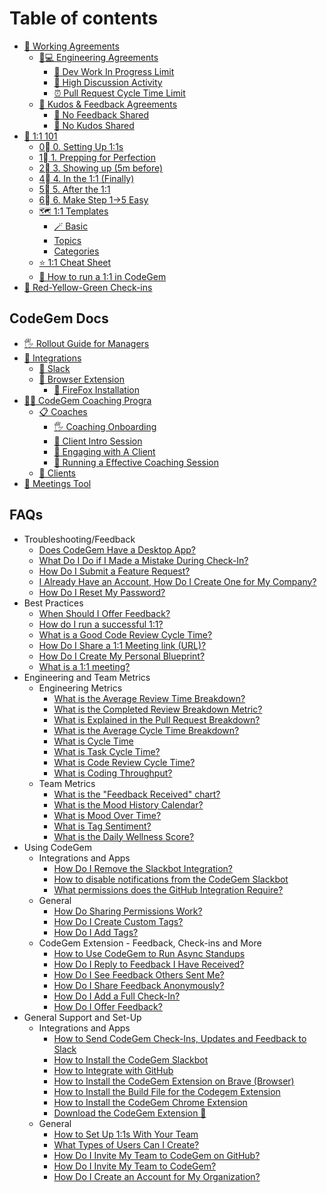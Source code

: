 # Table of contents

* [🤝 Working Agreements](README.md)
  * [👩💻 Engineering Agreements](working-agreements/engineering-agreements/README.md)
    * [🤹 Dev Work In Progress Limit](working-agreements/engineering-agreements/dev-work-in-progress-limit.md)
    * [💬 High Discussion Activity](working-agreements/engineering-agreements/high-discussion-activity.md)
    * [⏰ Pull Request Cycle Time Limit](working-agreements/engineering-agreements/pull-request-cycle-time-limit.md)
  * [🎁 Kudos & Feedback Agreements](working-agreements/kudos-and-feedback-agreements/README.md)
    * [🌱 No Feedback Shared](working-agreements/kudos-and-feedback-agreements/no-feedback-shared.md)
    * [🌟 No Kudos Shared](working-agreements/kudos-and-feedback-agreements/no-kudos-shared.md)
* [💬 1:1 101](1-1-101/README.md)
  * [0⃣ 0. Setting Up 1:1s](1-1-101/0.-setting-up-1-1s.md)
  * [1⃣ 1. Prepping for Perfection](1-1-101/1.-prepping-for-perfection.md)
  * [2⃣ 3. Showing up (5m before)](1-1-101/3.-showing-up-5m-before.md)
  * [4⃣ 4. In the 1:1 (Finally)](1-1-101/4.-in-the-1-1-finally.md)
  * [5⃣ 5. After the 1:1](1-1-101/5.-after-the-1-1.md)
  * [6⃣ 6. Make Step 1->5 Easy](1-1-101/6.-make-step-1-greater-than-5-easy.md)
  * [🗺 1:1 Templates](1-1-101/1-1-templates/README.md)
    * [🪄 Basic](1-1-101/1-1-templates/basic.md)
    * [Topics](1-1-101/1-1-templates/topics.md)
    * [Categories](1-1-101/1-1-templates/categories.md)
  * [⭐ 1:1 Cheat Sheet](1-1-101/1-1-cheat-sheet.md)
  * [💎 How to run a 1:1 in CodeGem](1-1-101/how-to-run-a-1-1-in-codegem.md)
* [🚦 Red-Yellow-Green Check-ins](red-yellow-green-check-ins.md)

## CodeGem Docs

* [🖐 Rollout Guide for Managers](codegem-docs/rollout-guide-for-managers.md)
* [🔌 Integrations](codegem-docs/integrations/README.md)
  * [💬 Slack](codegem-docs/integrations/slack.md)
  * [🧙 Browser Extension](codegem-docs/integrations/browser-extension/README.md)
    * [🦊 FireFox Installation](codegem-docs/integrations/browser-extension/firefox-installation.md)
* [👩🏫 CodeGem Coaching Progra](codegem-docs/codegem-coaching-progra/README.md)
  * [📋 Coaches](codegem-docs/codegem-coaching-progra/coaches/README.md)
    * [🖐 Coaching Onboarding](codegem-docs/codegem-coaching-progra/coaches/coaching-onboarding.md)
    * [🤝 Client Intro Session](codegem-docs/codegem-coaching-progra/coaches/client-intro-session.md)
    * [🤝 Engaging with A Client](codegem-docs/codegem-coaching-progra/coaches/engaging-with-a-client.md)
    * [🤝 Running a Effective Coaching Session](codegem-docs/codegem-coaching-progra/coaches/running-a-effective-coaching-session.md)
  * [💎 Clients](codegem-docs/codegem-coaching-progra/clients.md)
* [📅 Meetings Tool](codegem-docs/meetings-tool.md)

## FAQs

* Troubleshooting/Feedback
  * [Does CodeGem Have a Desktop App?](Troubleshooting/Feedback/6520175-does-codegem-have-a-desktop-app.html.md)
  * [What Do I Do if I Made a Mistake During Check-In?](Troubleshooting/Feedback/6210474-what-do-i-do-if-i-made-a-mistake-during-check-in.html.md)
  * [How Do I Submit a Feature Request?](Troubleshooting/Feedback/6207120-how-do-i-submit-a-feature-request.html.md)
  * [I Already Have an Account, How Do I Create One for My Company?](Troubleshooting/Feedback/6246682-i-already-have-an-account-how-do-i-create-one-for-my-company.html.md)
  * [How Do I Reset My Password?](Troubleshooting/Feedback/6207962-how-do-i-reset-my-password.html.md)
* Best Practices
  * [When Should I Offer Feedback?](Best-Practices/6203009-when-should-i-offer-feedback.html.md)
  * [How do I run a successful 1:1?](Best-Practices/6203629-how-do-i-run-a-successful-1-1.html.md)
  * [What is a Good Code Review Cycle Time?](Best-Practices/6203618-what-is-a-good-code-review-cycle-time.html.md)
  * [How Do I Share a 1:1 Meeting link (URL)?](Best-Practices/6570824-how-do-i-share-a-1-1-meeting-link-url.html.md)
  * [How Do I Create My Personal Blueprint?](Best-Practices/6319030-how-do-i-create-my-personal-blueprint.html.md)
  * [What is a 1:1 meeting?](Best-Practices/6206150-what-is-a-1-1-meeting.html.md)
* Engineering and Team Metrics
  * Engineering Metrics
    * [What is the Average Review Time Breakdown?](Engineering-and-Team-Metrics/Engineering-Metrics/6263076-what-is-the-average-review-time-breakdown.html.md)
    * [What is the Completed Review Breakdown Metric?](Engineering-and-Team-Metrics/Engineering-Metrics/6260342-what-is-the-completed-review-breakdown-metric.html.md)
    * [What is Explained in the Pull Request Breakdown?](Engineering-and-Team-Metrics/Engineering-Metrics/6260111-what-is-explained-in-the-pull-request-breakdown.html.md)
    * [What is the Average Cycle Time Breakdown?](Engineering-and-Team-Metrics/Engineering-Metrics/6260206-what-is-the-average-cycle-time-breakdown.html.md)
    * [What is Cycle Time](Engineering-and-Team-Metrics/Engineering-Metrics/6260175-what-is-cycle-time.html.md)
    * [What is Task Cycle Time?](Engineering-and-Team-Metrics/Engineering-Metrics/6210299-what-is-task-cycle-time.html.md)
    * [What is Code Review Cycle Time?](Engineering-and-Team-Metrics/Engineering-Metrics/6203592-what-is-code-review-cycle-time.html.md)
    * [What is Coding Throughput?](Engineering-and-Team-Metrics/Engineering-Metrics/6203201-what-is-coding-throughput.html.md)
  * Team Metrics
    * [What is the "Feedback Received" chart?](Engineering-and-Team-Metrics/Team-Metrics/6255470-what-is-the-feedback-received-chart.html.md)
    * [What is the Mood History Calendar?](Engineering-and-Team-Metrics/Team-Metrics/6222549-what-is-the-mood-history-calendar.html.md)
    * [What is Mood Over Time?](Engineering-and-Team-Metrics/Team-Metrics/6250293-what-is-mood-over-time.html.md)
    * [What is Tag Sentiment?](Engineering-and-Team-Metrics/Team-Metrics/6207254-what-is-tag-sentiment.html.md)
    * [What is the Daily Wellness Score?](Engineering-and-Team-Metrics/Team-Metrics/6203437-what-is-the-daily-wellness-score.html.md)
* Using CodeGem
  * Integrations and Apps
    * [How Do I Remove the Slackbot Integration?](Using-CodeGem/Integrations-and-Apps/6753480-how-do-i-remove-the-slackbot-integration.html.md)
    * [How to disable notifications from the CodeGem Slackbot](Using-CodeGem/Integrations-and-Apps/6770435-how-to-disable-notifications-from-the-codegem-slackbot.html.md)
    * [What permissions does the GitHub Integration Require?](Using-CodeGem/Integrations-and-Apps/6311329-what-permissions-does-the-github-integration-require.html.md)
  * General
    * [How Do Sharing Permissions Work?](Using-CodeGem/General/6207454-how-do-sharing-permissions-work.html.md)
    * [How Do I Create Custom Tags?](Using-CodeGem/General/6255691-how-do-i-create-custom-tags.html.md)
    * [How Do I Add Tags?](Using-CodeGem/General/6207183-how-do-i-add-tags.html.md)
  * CodeGem Extension - Feedback, Check-ins and More
    * [How to Use CodeGem to Run Async Standups](Using-CodeGem/CodeGem-Extension/6809553-how-to-use-codegem-to-run-async-standups.html.md)
    * [How Do I Reply to Feedback I Have Received?](Using-CodeGem/CodeGem-Extension/6222646-how-do-i-reply-to-feedback-i-have-received.html.md)
    * [How Do I See Feedback Others Sent Me?](Using-CodeGem/CodeGem-Extension/6232820-how-do-i-see-feedback-others-sent-me.html.md)
    * [How Do I Share Feedback Anonymously?](Using-CodeGem/CodeGem-Extension/6207453-how-do-i-share-feedback-anonymously.html.md)
    * [How Do I Add a Full Check-In?](Using-CodeGem/CodeGem-Extension/6206745-how-do-i-add-a-full-check-in.html.md)
    * [How Do I Offer Feedback?](Using-CodeGem/CodeGem-Extension/6203035-how-do-i-offer-feedback.html.md)
* General Support and Set-Up
  * Integrations and Apps
    * [How to Send CodeGem Check-Ins, Updates and Feedback to Slack](General-Support-and-Set-Up/Integrations-and-Apps/6760411-how-to-send-codegem-check-ins-updates-and-feedback-to-slack.html.md)
    * [How to Install the CodeGem Slackbot](General-Support-and-Set-Up/Integrations-and-Apps/6753485-how-to-install-the-codegem-slackbot.html.md)
    * [How to Integrate with GitHub](General-Support-and-Set-Up/Integrations-and-Apps/6213899-how-to-integrate-with-github.html.md)
    * [How to Install the CodeGem Extension on Brave (Browser)](General-Support-and-Set-Up/Integrations-and-Apps/6770510-how-to-install-the-codegem-extension-on-brave-browser.html.md)
    * [How to Install the Build File for the Codegem Extension](General-Support-and-Set-Up/Integrations-and-Apps/6278139-how-to-install-the-build-file-for-the-codegem-extension.html.md)
    * [How to Install the CodeGem Chrome Extension](General-Support-and-Set-Up/Integrations-and-Apps/6198282-how-to-install-the-codegem-chrome-extension.html.md)
    * [Download the CodeGem Extension 🚀](General-Support-and-Set-Up/Integrations-and-Apps/6846430-download-the-codegem-extension.html.md)
  * General
    * [How to Set Up 1:1s With Your Team](General-Support-and-Set-Up/General/6204034-how-to-set-up-1-1s-with-your-team.html.md)
    * [What Types of Users Can I Create?](General-Support-and-Set-Up/General/6207104-what-types-of-users-can-i-create.html.md)
    * [How Do I Invite My Team to CodeGem on GitHub?](General-Support-and-Set-Up/General/6368275-how-do-i-invite-my-team-to-codegem-on-github.html.md)
    * [How Do I Invite My Team to CodeGem?](General-Support-and-Set-Up/General/6206519-how-do-i-invite-my-team-to-codegem.html.md)
    * [How Do I Create an Account for My Organization?](General-Support-and-Set-Up/General/6206440-how-do-i-create-an-account-for-my-organization.html.md)
